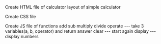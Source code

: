 Create HTML file of calculator
    layout of simple calculator


Create CSS file
    

Create JS file of functions
    add
    sub
    multiply
    divide
    operate --- take 3 variables(a, b, operator) and return answer
    clear --- start again
    display --- display numbers